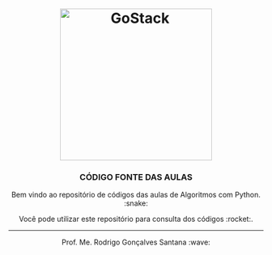 <h1 align="center">
    <img alt="GoStack" src="https://camo.githubusercontent.com/0881002afc2e76659ebcc2a24233329462cb2046/68747470733a2f2f63646e2e6472696262626c652e636f6d2f75736572732f313136323037372f73637265656e73686f74732f333834383931342f70726f6772616d6d65722e676966" width="300px" />
</h1>

<h3 align="center">
  CÓDIGO FONTE DAS AULAS
</h3>

<p align="center">
Bem vindo ao repositório de códigos das aulas de Algoritmos com Python. :snake:
</p>

<p align="center">
Você pode utilizar este repositório para consulta dos códigos :rocket:. 
</p>


---

<p align="center">
Prof. Me. Rodrigo Gonçalves Santana :wave: 
</p>
